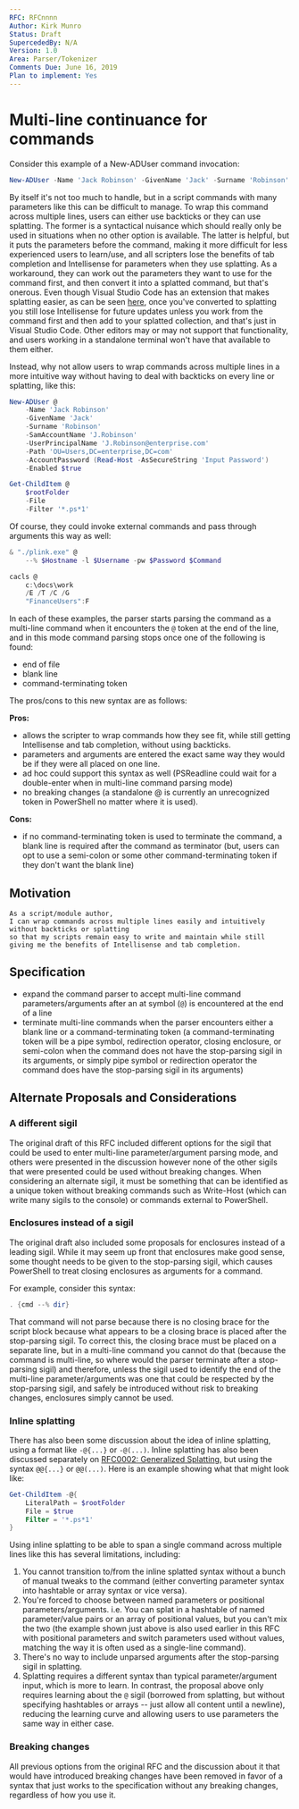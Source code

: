 ```yaml
---
RFC: RFCnnnn
Author: Kirk Munro
Status: Draft
SupercededBy: N/A
Version: 1.0
Area: Parser/Tokenizer
Comments Due: June 16, 2019
Plan to implement: Yes
---
```


# Multi-line continuance for commands

Consider this example of a New-ADUser command invocation:

```PowerShell
New-ADUser -Name 'Jack Robinson' -GivenName 'Jack' -Surname 'Robinson' -SamAccountName 'J.Robinson' -UserPrincipalName 'J.Robinson@enterprise.com' -Path 'OU=Users,DC=enterprise,DC=com' -AccountPassword (Read-Host -AsSecureString 'Input Password') -Enabled $true
```

By itself it's not too much to handle, but in a script commands with many parameters like this can be difficult to manage. To wrap this command across multiple lines, users can either use backticks or they can use splatting. The former is a syntactical nuisance which should really only be used in situations when no other option is available. The latter is helpful, but it puts the parameters before the command, making it more difficult for less experienced users to learn/use, and all scripters lose the benefits of tab completion and Intellisense for parameters when they use splatting. As a workaround, they can work out the parameters they want to use for the command first, and then convert it into a splatted command, but that's onerous. Even though Visual Studio Code has an extension that makes splatting easier, as can be seen [here](https://sqldbawithabeard.com/2018/03/11/easily-splatting-powershell-with-vs-code/), once you've converted to splatting you still lose Intellisense for future updates unless you work from the command first and then add to your splatted collection, and that's just in Visual Studio Code. Other editors may or may not support that functionality, and users working in a standalone terminal won't have that available to them either.

Instead, why not allow users to wrap commands across multiple lines in a more intuitive way without having to deal with backticks on every line or splatting, like this:

```PowerShell
New-ADUser @
    -Name 'Jack Robinson'
    -GivenName 'Jack'
    -Surname 'Robinson'
    -SamAccountName 'J.Robinson'
    -UserPrincipalName 'J.Robinson@enterprise.com'
    -Path 'OU=Users,DC=enterprise,DC=com'
    -AccountPassword (Read-Host -AsSecureString 'Input Password')
    -Enabled $true

Get-ChildItem @
    $rootFolder
    -File
    -Filter '*.ps*1'

```

Of course, they could invoke external commands and pass through arguments this way as well:

```PowerShell
& "./plink.exe" @
    --% $Hostname -l $Username -pw $Password $Command

cacls @
    c:\docs\work
    /E /T /C /G
    "FinanceUsers":F

```

In each of these examples, the parser starts parsing the command as a multi-line command when it encounters the `@` token at the end of the line, and in this mode command parsing stops once one of the following is found:

* end of file
* blank line
* command-terminating token

The pros/cons to this new syntax are as follows:

**Pros:**

* allows the scripter to wrap commands how they see fit, while still getting Intellisense and tab completion, without using backticks.
* parameters and arguments are entered the exact same way they would be if they were all placed on one line.
* ad hoc could support this syntax as well (PSReadline could wait for a double-enter when in multi-line command parsing mode)
* no breaking changes (a standalone @ is currently an unrecognized token in PowerShell no matter where it is used).

**Cons:**

* if no command-terminating token is used to terminate the command, a blank line is required after the command as terminator (but, users can opt to use a semi-colon or some other command-terminating token if they don't want the blank line)

## Motivation

    As a script/module author,
    I can wrap commands across multiple lines easily and intuitively without backticks or splatting
    so that my scripts remain easy to write and maintain while still giving me the benefits of Intellisense and tab completion.

## Specification

* expand the command parser to accept multi-line command parameters/arguments after an at symbol (`@`) is encountered at the end of a line
* terminate multi-line commands when the parser encounters either a blank line or a command-terminating token (a command-terminating token will be a pipe symbol, redirection operator, closing enclosure, or semi-colon when the command does not have the stop-parsing sigil in its arguments, or simply pipe symbol or redirection operator the command does have the stop-parsing sigil in its arguments)

## Alternate Proposals and Considerations

### A different sigil

The original draft of this RFC included different options for the sigil that could be used to enter multi-line parameter/argument parsing mode, and others were presented in the discussion however none of the other sigils that were presented could be used without breaking changes. When considering an alternate sigil, it must be something that can be identified as a unique token without breaking commands such as Write-Host (which can write many sigils to the console) or commands external to PowerShell.

### Enclosures instead of a sigil

The original draft also included some proposals for enclosures instead of a leading sigil. While it may seem up front that enclosures make good sense, some thought needs to be given to the stop-parsing sigil, which causes PowerShell to treat closing enclosures as arguments for a command.

For example, consider this syntax:

```PowerShell
. {cmd --% dir}
```

That command will not parse because there is no closing brace for the script block because what appears to be a closing brace is placed after the stop-parsing sigil. To correct this, the closing brace must be placed on a separate line, but in a multi-line command you cannot do that (because the command is multi-line, so where would the parser terminate after a stop-parsing sigil) and therefore, unless the sigil used to identify the end of the multi-line parameter/arguments was one that could be respected by the stop-parsing sigil, and safely be introduced without risk to breaking changes, enclosures simply cannot be used.

### Inline splatting

There has also been some discussion about the idea of inline splatting, using a format like `-@{...}` or `-@(...)`. Inline splatting has also been discussed separately on [RFC0002: Generalized Splatting](https://github.com/PowerShell/PowerShell-RFC/blob/master/2-Draft-Accepted/RFC0002-Generalized-Splatting.md), but using the syntax `@@{...}` or `@@(...)`. Here is an example showing what that might look like:

```PowerShell
Get-ChildItem -@{
    LiteralPath = $rootFolder
    File = $true
    Filter = '*.ps*1'
}
```

Using inline splatting to be able to span a single command across multiple lines like this has several limitations, including:

1. You cannot transition to/from the inline splatted syntax without a bunch of manual tweaks to the command (either converting parameter syntax into hashtable or array syntax or vice versa).
1. You're forced to choose between named parameters or positional parameters/arguments. i.e. You can splat in a hashtable of named parameter/value pairs or an array of positional values, but you can't mix the two (the example shown just above is also used earlier in this RFC with positional parameters and switch parameters used without values, matching the way it is often used as a single-line command).
1. There's no way to include unparsed arguments after the stop-parsing sigil in splatting.
1. Splatting requires a different syntax than typical parameter/argument input, which is more to learn. In contrast, the proposal above only requires learning about the `@` sigil (borrowed from splatting, but without specifying hashtables or arrays -- just allow all content until a newline), reducing the learning curve and allowing users to use parameters the same way in either case.

### Breaking changes

All previous options from the original RFC and the discussion about it that would have introduced breaking changes have been removed in favor of a syntax that just works to the specification without any breaking changes, regardless of how you use it.
